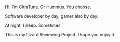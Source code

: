 Hi.  I'm CitraTune. Or Hummus. You choose.

Software developer by day, gamer also by day.

At night, I sleep. Sometimes.

 

This is my Lizard Reviewing Project. I hope you enjoy it.
